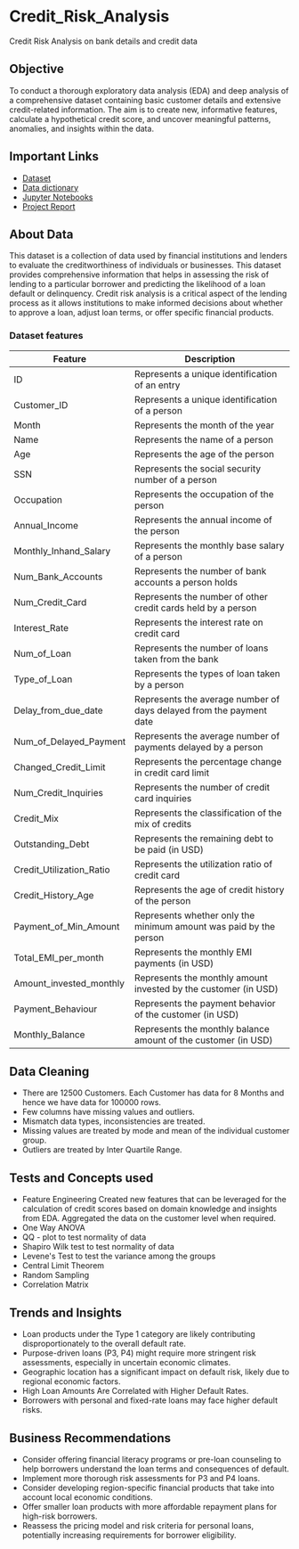 # Credit_Risk_Analysis
Credit Risk Analysis on bank details and credit data
## Objective
To conduct a thorough exploratory data analysis (EDA) and deep analysis of a comprehensive dataset containing basic customer details and extensive credit-related information. The aim is to create new, informative features, calculate a hypothetical credit score, and uncover meaningful patterns, anomalies, and insights within the data.
## Important Links
- [Dataset](https://drive.google.com/file/d/1pljm6_3nxcFS9UMIFm124HBsjNZP6ACA/view?usp=sharing)
- [Data dictionary](https://docs.google.com/spreadsheets/d/1ZuK6o1MXFLmnhkFuDEedasDfVqu9ISPV/edit#gid=688359417)
- [Jupyter Notebooks]()
- [Project Report]()
## About Data
This dataset is a collection of data used by financial institutions and lenders to evaluate the creditworthiness of individuals or businesses. This dataset provides comprehensive information that helps in assessing the risk of lending to a particular borrower and predicting the likelihood of a loan default or delinquency. Credit risk analysis is a critical aspect of the lending process as it allows institutions to make informed decisions about whether to approve a loan, adjust loan terms, or offer specific financial products.

### Dataset features
| Feature                      | Description |
| -----------                  | ----------- |
| ID	| Represents a unique identification of an entry|
|Customer_ID|	 Represents a unique identification of a person |
|Month|	 Represents the month of the year|
|Name	| Represents the name of a person|
|Age	| Represents the age of the person|
|SSN	| Represents the social security number of a person|
|Occupation	| Represents the occupation of the person|
|Annual_Income	| Represents the annual income of the person|
|Monthly_Inhand_Salary	| Represents the monthly base salary of a person|
|Num_Bank_Accounts	| Represents the number of bank accounts a person holds|
|Num_Credit_Card	| Represents the number of other credit cards held by a person|
|Interest_Rate	| Represents the interest rate on credit card|
|Num_of_Loan	| Represents the number of loans taken from the bank|
|Type_of_Loan	 |Represents the types of loan taken by a person|
|Delay_from_due_date	| Represents the average number of days delayed from the payment date|
|Num_of_Delayed_Payment	| Represents the average number of payments delayed by a person|
|Changed_Credit_Limit|	 Represents the percentage change in credit card limit|
|Num_Credit_Inquiries	 |Represents the number of credit card inquiries|
|Credit_Mix	| Represents the classification of the mix of credits|
|Outstanding_Debt	| Represents the remaining debt to be paid (in USD)|
|Credit_Utilization_Ratio	| Represents the utilization ratio of credit card|
|Credit_History_Age	| Represents the age of credit history of the person|
|Payment_of_Min_Amount	| Represents whether only the minimum amount was paid by the person|
|Total_EMI_per_month	| Represents the monthly EMI payments (in USD)|
|Amount_invested_monthly	| Represents the monthly amount invested by the customer (in USD)|
|Payment_Behaviour	| Represents the payment behavior of the customer (in USD)|
|Monthly_Balance	| Represents the monthly balance amount of the customer (in USD)|
## Data Cleaning

- There are 12500 Customers. Each Customer has data for 8 Months and hence we have data for 100000 rows.
- Few columns have missing values and outliers.
- Mismatch data types, inconsistencies are treated.
- Missing values are treated by mode and mean of the individual customer group.
- Outliers are treated by Inter Quartile Range.

## Tests and Concepts used

- Feature Engineering
  Created new features that can be leveraged for the calculation of credit scores based on domain knowledge and insights from EDA.
  Aggregated the data on the customer level when required.
- One Way ANOVA
- QQ - plot to test normality of data
- Shapiro Wilk test to test normality of data
- Levene's Test to test the variance among the groups
- Central Limit Theorem
- Random Sampling
- Correlation Matrix

## Trends and Insights

- Loan products under the Type 1 category are likely contributing disproportionately to the overall default rate.
- Purpose-driven loans (P3, P4) might require more stringent risk assessments, especially in uncertain economic climates.
- Geographic location has a significant impact on default risk, likely due to regional economic factors.
- High Loan Amounts Are Correlated with Higher Default Rates.
- Borrowers with personal and fixed-rate loans may face higher default risks.

## Business Recommendations

- Consider offering financial literacy programs or pre-loan counseling to help borrowers understand the loan terms and consequences of default.
- Implement more thorough risk assessments for P3 and P4 loans.
- Consider developing region-specific financial products that take into account local economic conditions.
- Offer smaller loan products with more affordable repayment plans for high-risk borrowers.
- Reassess the pricing model and risk criteria for personal loans, potentially increasing requirements for borrower eligibility.
